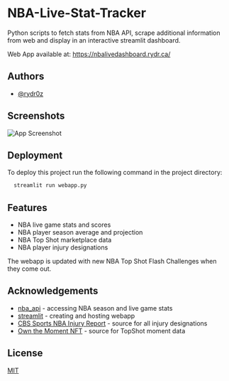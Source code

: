 
#  NBA-Live-Stat-Tracker

Python scripts to fetch stats from NBA API, scrape additional information from web and display in an interactive streamlit dashboard.

Web App available at: https://nbalivedashboard.rydr.ca/




## Authors

- [@rydr0z](https://www.github.com/rydr0z)


## Screenshots

![App Screenshot](https://i.imgur.com/mfVhoin.png)


## Deployment

To deploy this project run the following command in the project directory:

```bash
  streamlit run webapp.py
```





## Features

- NBA live game stats and scores
- NBA player season average and projection
- NBA Top Shot marketplace data
- NBA player injury designations

The webapp is updated with new NBA Top Shot Flash Challenges when they come out.


## Acknowledgements

 - [nba_api](https://awesomeopensource.com/project/elangosundar/awesome-README-templates) - accessing NBA season and live game stats
 - [streamlit](https://streamlit.io/) - creating and hosting webapp
 - [CBS Sports NBA Injury Report](https://www.cbssports.com/nba/injuries/) - source for all injury designations
 - [Own the Moment NFT](https://otmnft.com/) - source for TopShot moment data

## License

[MIT](https://choosealicense.com/licenses/mit/)

